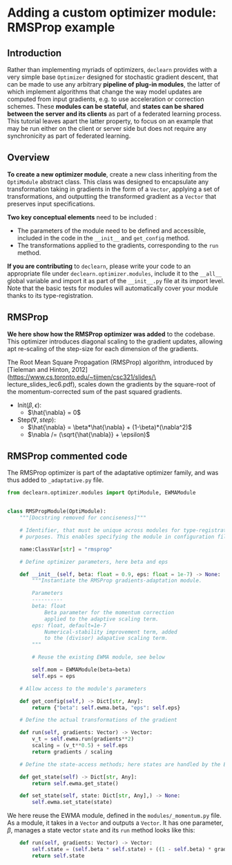 # Adding a custom optimizer module: RMSProp example

## Introduction

Rather than implementing myriads of optimizers, `declearn` provides with a very
simple base `Optimizer` designed for stochastic gradient descent, that can be
made to use any arbitrary **pipeline of plug-in modules**, the latter of which
implement algorithms that change the way model updates are computed from input
gradients, e.g. to use acceleration or correction schemes. These **modules can
be stateful**, and **states can be shared between the server and its clients**
as part of a federated learning process. This tutorial leaves apart the latter
property, to focus on an example that may be run either on the client or server
side but does not require any synchronicity as part of federated learning.

## Overview

**To create a new optimizer module**, create a new class inheriting from the
`OptiModule` abstract class. This class was designed to encapsulate any
transformation taking in gradients in the form of a `Vector`, applying a set
of transformations, and outputting the transformed gradient as a `Vector`
that preserves input specifications.

**Two key conceptual elements** need to be included :

* The parameters of the module need to be defined and accessible, included
in the code in the `__init__` and `get_config` method.
* The transformations applied to the gradients, corresponding to the `run`
method.

**If you are contributing** to `declearn`, please write your code to an appropriate
file under `declearn.optimizer.modules`, include it to the `__all__` global
variable and import it as part of the `__init__.py` file at its import level.
Note that the basic tests for modules will automatically cover your module
thanks to its type-registration.

## RMSProp

**We here show how the RMSProp optimizer was added** to the codebase. This
optimizer introduces diagonal scaling to the gradient updates, allowing apt
re-scaling of the step-size for each dimension of the gradients.

The Root Mean Square Propagation (RMSProp) algorithm, introduced by
[Tieleman and Hinton, 2012](https://www.cs.toronto.edu/~tijmen/csc321/slides/\
lecture_slides_lec6.pdf), scales down the gradients by the square-root of the
momentum-corrected sum of the past squared gradients.

* $`\text{Init}(\beta, \epsilon):`$
  * $\hat{\nabla} = 0$
* $`\text{Step}(\nabla, step):`$
  * $`\hat{\nabla} = \beta*\hat{\nabla} + (1-\beta)*(\nabla^2)`$
  * $`\nabla /= (\sqrt{\hat{\nabla}} + \epsilon)`$

## RMSProp commented code

The RMSProp optimizer is part of the adaptative optimizer family, and was thus
added to `_adaptative.py` file.

```python
from declearn.optimizer.modules import OptiModule, EWMAModule


class RMSPropModule(OptiModule):
    """[Docstring removed for conciseness]"""

    # Identifier, that must be unique across modules for type-registration
    # purposes. This enables specifying the module in configuration files.

    name:ClassVar[str] = "rmsprop"

    # Define optimizer parameters, here beta and eps

    def __init__(self, beta: float = 0.9, eps: float = 1e-7) -> None:
        """Instantiate the RMSProp gradients-adaptation module.

        Parameters
        ----------
        beta: float
            Beta parameter for the momentum correction
            applied to the adaptive scaling term.
        eps: float, default=1e-7
            Numerical-stability improvement term, added
            to the (divisor) adapative scaling term.
        """

        # Reuse the existing EWMA module, see below

        self.mom = EWMAModule(beta=beta)
        self.eps = eps

    # Allow access to the module's parameters

    def get_config(self,) -> Dict[str, Any]:
        return {"beta": self.ewma.beta, "eps": self.eps}

    # Define the actual transformations of the gradient

    def run(self, gradients: Vector) -> Vector:
        v_t = self.ewma.run(gradients**2)
        scaling = (v_t**0.5) + self.eps
        return gradients / scaling

    # Define the state-access methods; here states are handled by the EWMA

    def get_state(self) -> Dict[str, Any]:
        return self.ewma.get_state()

    def set_state(self, state: Dict[str, Any],) -> None:
        self.ewma.set_state(state)
```

We here reuse the EWMA module, defined in the `modules/_momentum.py` file. As a
module, it takes in a `Vector` and outputs a `Vector`. It has one parameter,
$`\beta`$, manages a state vector `state` and its `run` method looks like this:

```python
    def run(self, gradients: Vector) -> Vector:
        self.state = (self.beta * self.state) + ((1 - self.beta) * gradients)
        return self.state
```
